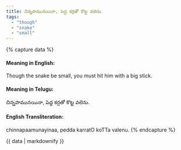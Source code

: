 ```yaml
---
title: చిన్నపామునయినా, పెద్ద కర్రతో కొట్ట వలెను.
tags:
  - "though"
  - "snake"
  - "small"
---
```


{% capture data %}
#### Meaning in English:
Though the snake be small, you must hit him with a big stick.

#### Meaning in Telugu:
చిన్నపామునయినా, పెద్ద కర్రతో కొట్ట వలెను.

#### English Transliteration:
chinnapaamunayinaa, pedda karratO koTTa valenu.
{% endcapture %}

{{ data | markdownify }}

